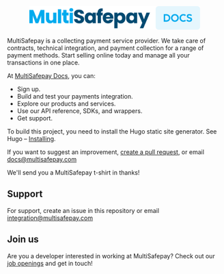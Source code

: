 <p align="center">
  <img src="/static/logo/MSP-Docs_logo.svg" width="400px" position="center">
</p>

MultiSafepay is a collecting payment service provider. We take care of contracts, technical integration, and payment collection for a range of payment methods. Start selling online today and manage all your transactions in one place.

At [MultiSafepay Docs](https://docs.multisafepay.com), you can:

- Sign up.
- Build and test your payments integration.
- Explore our products and services. 
- Use our API reference, SDKs, and wrappers. 
- Get support.

To build this project, you need to install the Hugo static site generator. See Hugo – [Installing](https://gohugo.io/getting-started/installing/).

If you want to suggest an improvement, [create a pull request](https://github.com/MultiSafepay/docsv2/pulls), or email <docs@multisafepay.com> 

We'll send you a MultiSafepay t-shirt in thanks!

## Support
For support, create an issue in this repository or email <integration@multisafepay.com>

## Join us
Are you a developer interested in working at MultiSafepay? Check out our [job openings](https://apply.workable.com/multisafepay/) and get in touch!
